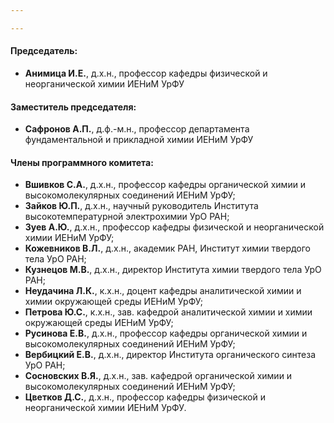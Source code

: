 ```yaml
---

---
```

#### Председатель:
- **Анимица И.Е.**, д.х.н., профессор кафедры физической и неорганической химии ИЕНиМ УрФУ

#### Заместитель председателя:
- **Сафронов А.П.**, д.ф.-м.н., профессор департамента фундаментальной и прикладной химии ИЕНиМ УрФУ

#### Члены программного комитета:
- **Вшивков С.А.**, д.х.н., профессор кафедры органической химии и высокомолекулярных соединений ИЕНиМ УрФУ;
- **Зайков Ю.П.**, д.х.н., научный руководитель Института высокотемпературной электрохимии УрО РАН;
- **Зуев А.Ю.**, д.х.н., профессор кафедры физической и неорганической химии ИЕНиМ УрФУ;
- **Кожевников В.Л.**, д.х.н., академик РАН, Институт химии твердого тела УрО РАН;
- **Кузнецов М.В.**, д.х.н., директор Института химии твердого тела УрО РАН;
- **Неудачина Л.К.**, к.х.н., доцент кафедры аналитической химии и химии окружающей среды ИЕНиМ УрФУ;
- **Петрова Ю.С.**, к.х.н., зав. кафедрой аналитической химии и химии окружающей среды ИЕНиМ УрФУ;
- **Русинова Е.В.**, д.х.н., профессор кафедры органической химии и высокомолекулярных соединений ИЕНиМ УрФУ;
- **Вербицкий Е.В.**, д.х.н., директор Института органического синтеза УрО РАН;
- **Сосновских В.Я.**, д.х.н., зав. кафедрой органической химии и высокомолекулярных соединений ИЕНиМ УрФУ;
- **Цветков Д.С.**, д.х.н., профессор кафедры физической и неорганической химии ИЕНиМ УрФУ.